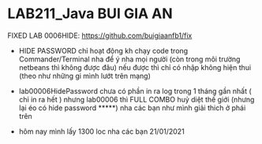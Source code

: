 # LAB211_Java BUI GIA AN
FIXED LAB 0006HIDE: https://github.com/buigiaanfb1/fix
- HIDE PASSWORD chỉ hoạt động kh chạy code trong Commander/Terminal nha để ý nha mọi người (còn trong môi trường netbeans thì không được đâu) nếu được
thì chỉ có nhập không hiện thui (theo như những gi mình lướt trên mạng)

- lab00006HidePassword chưa có phần in ra log trong 1 tháng gần nhất ( chỉ in ra hết ) 
nhưng lab00006 thì FULL COMBO huỷ diệt thế giới (nhưng lại éo có hide password *****) nha các bạn như mình giải thich ở phái trên

- hôm nay mình lấy 1300 loc nha các bạn 21/01/2021 






